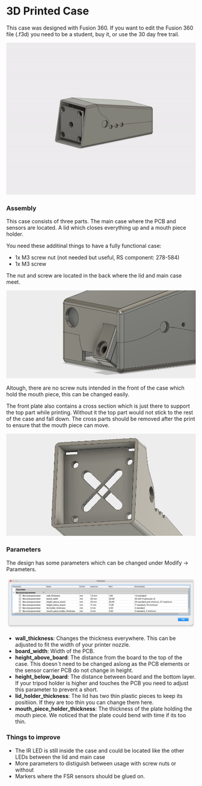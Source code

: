 # 3D Printed Case

This case was designed with Fusion 360. If you want to edit the Fusion 360 file (.f3d) you need to be a student, buy it, or use the 30 day free trail.

![Break Off](../../../../img/fusion_design_animation.gif)


### Assembly

This case consists of three parts. The main case where the PCB and sensors are located. A lid which closes everything up and a mouth piece holder.

You need these additinal things to have a fully functional case:

* 1x M3 screw nut (not needed but useful, RS component: 278-584)
* 1x M3 screw

The nut and screw are located in the back where the lid and main case meet.

![Screw](../../../../img/fusion_design_screw.png)

Altough, there are no screw nuts intended in the front of the case which hold the mouth piece, this can be changed easily.

The front plate also contains a cross section which is just there to support the top part while printing. Without it the top part would not stick to the rest of the case and fall down. The cross parts should be removed after the print to ensure that the mouth piece can move.

![Break Off Part](../../../../img/fusion_design_break_off_part.png)

### Parameters

The design has some parameters which can be changed under Modify -> Parameters.

![Parameters](../../../../img/fusion_design_parameters.png)

* **wall_thickness**: Changes the thickness everywhere. This can be adjusted to fit the width of your printer nozzle.
* **board_width**: Width of the PCB.
* **height_above_board**: The distance from the board to the top of the case. This doesn´t need to be changed aslong as the PCB elements or the sensor carrier PCB do not change in height.
* **height_below_board**: The distance between board and the bottom layer. If your tripod holder is higher and touches the PCB you need to adjust this parameter to prevent a short.
* **lid_holder_thickness**: The lid has two thin plastic pieces to keep its positiion. If they are too thin you can change them here.
* **mouth_piece_holder_thickness**: The thickness of the plate holding the mouth piece. We noticed that the plate could bend with time if its too thin.

### Things to improve

* The IR LED is still inside the case and could be located like the other LEDs between the lid and main case
* More parameters to distiguish between usage with screw nuts or without
* Markers where the FSR sensors should be glued on.
